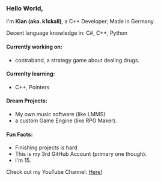 ### Hello World,
I'm **Kian (aka. k1ckall)**, a C++ Developer;
Made in Germany.

Decent language knowledge in: C#, C++, Python <br>

#### Currently working on:
* contraband, a strategy game about dealing drugs. <br>
#### Currenlty learning:
* C++, Pointers <br>
#### Dream Projects:
* My own music software (like LMMS)
* a custom Game Engine (like RPG Maker). <br>
#### Fun Facts:
* Finishing projects is hard <br>
* This is my 3rd GitHub Account (primary one though). <br>
* I'm 15. <br>

Check out my YouTube Channel: [Here!](https://www.youtube.com/channel/UCZ1-EvIBWnH8mY5L3BYmeQQ)

